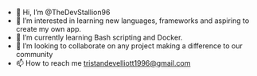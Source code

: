- 👋 Hi, I’m @TheDevStallion96
- 👀 I’m interested in learning new languages, frameworks and aspiring to create my own app.
- 🌱 I’m currently learning Bash scripting and Docker.
- 💞️ I’m looking to collaborate on any project making a difference to our community
- 📫 How to reach me tristandevelliott1996@gmail.com

<!---
TheDevStallion96/TheDevStallion96 is a ✨ special ✨ repository because its `README.md` (this file) appears on your GitHub profile.
You can click the Preview link to take a look at your changes.
--->
